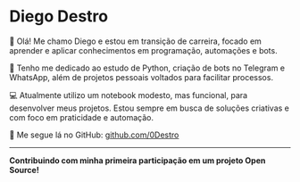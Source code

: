 # Diego Destro

👋 Olá! Me chamo Diego e estou em transição de carreira, focado em aprender e aplicar conhecimentos em programação, automações e bots.

🚀 Tenho me dedicado ao estudo de Python, criação de bots no Telegram e WhatsApp, além de projetos pessoais voltados para facilitar processos.

💻 Atualmente utilizo um notebook modesto, mas funcional, para desenvolver meus projetos. Estou sempre em busca de soluções criativas e com foco em praticidade e automação.

🔗 Me segue lá no GitHub: [github.com/0Destro](https://github.com/0Destro)

---

**Contribuindo com minha primeira participação em um projeto Open Source!**
